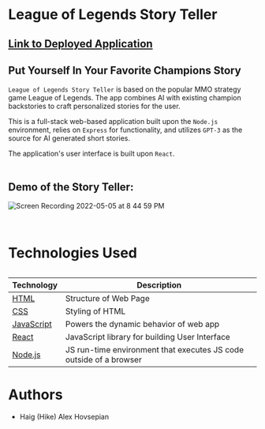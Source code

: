 # League of Legends Story Teller
## [Link to Deployed Application](https://lol-story-teller.herokuapp.com/)

## Put Yourself In Your Favorite Champions Story

`League of Legends Story Teller` is based on the popular MMO strategy game League of Legends. The app combines AI with existing champion backstories to craft personalized stories for the user.

This is a full-stack web-based application built upon the `Node.js` environment, relies on `Express` for functionality, and utilizes `GPT-3` as the source for AI generated short stories.

The application's user interface is built upon `React`.
<br><br>

## Demo of the Story Teller:
![Screen Recording 2022-05-05 at 8 44 59 PM](https://user-images.githubusercontent.com/81712518/167064255-2a7bd2f7-ab78-42c4-8498-fa1bd4a65d30.gif)

<br>

# Technologies Used

######
| Technology | Description |
| --------------- | --------- |
| [HTML](https://developer.mozilla.org/en-US/docs/Web/HTML) | Structure of Web Page |
| [CSS](https://developer.mozilla.org/en-US/docs/Web/CSS) | Styling of HTML |
| [JavaScript](https://www.javascript.com/) | Powers the dynamic behavior of web app |
| [React](https://reactjs.org/) | JavaScript library for building User Interface |
| [Node.js](https://handlebarsjs.com/) | JS run-time environment that executes JS code outside of a browser |
######


# Authors
* Haig (Hike) Alex Hovsepian

